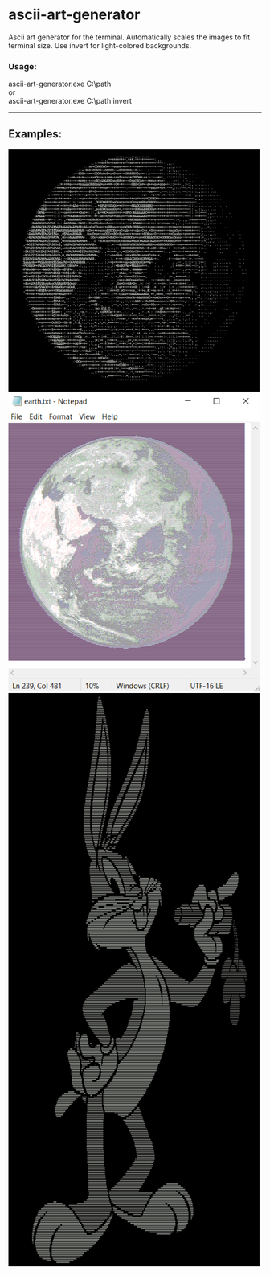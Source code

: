 # ascii-art-generator  
Ascii art generator for the terminal. Automatically scales the images to fit terminal size. Use invert for light-colored backgrounds.
  
### Usage:  
ascii-art-generator.exe C:\path   
or  
ascii-art-generator.exe C:\path invert  

-----

## Examples:
<img src="/Earth_low.png" width = 500/>  
<img src="/Earth_high.png" width = 500/>  
<img src="/bugs_high.png" width = 500/>  
